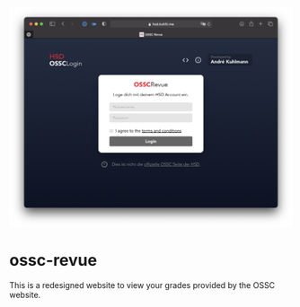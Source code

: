 <p align="center">
  <img src="./assets/screenshot.png" alt="screenshot" width="680px">
</p>

# ossc-revue
This is a redesigned website to view your grades provided by the OSSC website.
